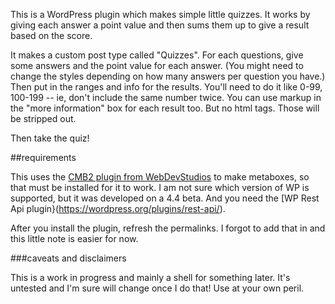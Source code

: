 
This is a WordPress plugin which makes simple little quizzes. It works by giving each answer a point value and then sums them up to give a result based on the score.

It makes a custom post type called "Quizzes". For each questions, give some answers and the point value for each answer. (You might need to change the styles depending on how many answers per question you have.) Then put in the ranges and info for the results. You'll need to do it like 0-99, 100-199 -- ie, don't include the same number twice. You can use markup in the "more information" box for each result too. But no html tags. Those will be stripped out.

Then take the quiz!

##requirements

This uses the [CMB2 plugin from WebDevStudios](https://github.com/WebDevStudios/CMB2) to make metaboxes, so that must be installed for it to work. I am not sure which version of WP is supported, but it was developed on a 4.4 beta. And you need the [WP Rest Api plugin}(https://wordpress.org/plugins/rest-api/).  

After you install the plugin, refresh the permalinks. I forgot to add that in and this little note is easier for now.

###caveats and disclaimers

This is a work in progress and mainly a shell for something later. It's untested and I'm sure will change once I do that! Use at your own peril.

